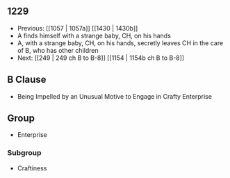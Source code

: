 ## 1229
- Previous: [[1057 | 1057a]] [[1430 | 1430b]] 
- A finds himself with a strange baby, CH, on his hands
- A, with a strange baby, CH, on his hands, secretly leaves CH in the care of B, who has other children
- Next: [[249 | 249 ch B to B-8]] [[1154 | 1154b ch B to B-8]] 

## B Clause
- Being Impelled by an Unusual Motive to Engage in Crafty Enterprise

## Group
- Enterprise

### Subgroup
- Craftiness

